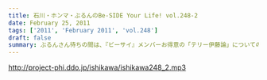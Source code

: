```yaml
---
title: 石川・ホンマ・ぶるんのBe-SIDE Your Life! vol.248-2
date: February 25, 2011
tags: ['2011', 'February 2011', 'vol.248']
draft: false
summary: ぶるんさん待ちの間は、『ビーサイ』メンバーお得意の「テリー伊藤論」についての激論が・・・（OA・配信不可の内容）そこに何かの原点があるわけですね。NAMAE
---
```


http://project-phi.ddo.jp/ishikawa/ishikawa248_2.mp3
